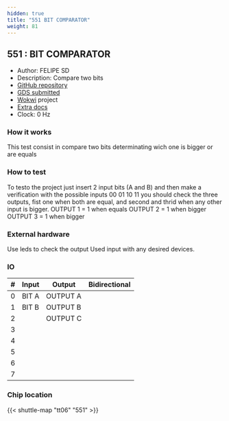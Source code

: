 ```yaml
---
hidden: true
title: "551 BIT COMPARATOR"
weight: 81
---
```


## 551 : BIT COMPARATOR

* Author: FELIPE SD
* Description: Compare two bits 
* [GitHub repository](https://github.com/felipe-SD/tt06-wokwi-template-BIT_TEST)
* [GDS submitted](https://github.com/felipe-SD/tt06-wokwi-template-BIT_TEST/actions/runs/8712351716)
* [Wokwi](https://wokwi.com/projects/395355133883896833) project
* [Extra docs]()
* Clock: 0 Hz

<!---

This file is used to generate your project datasheet. Please fill in the information below and delete any unused
sections.

You can also include images in this folder and reference them in the markdown. Each image must be less than
512 kb in size, and the combined size of all images must be less than 1 MB.
-->


### How it works

This test consist in compare two bits determinating wich one is bigger or are equals

### How to test

To testo the project just insert 2 input bits (A and B) and then make a verification with the possible inputs
00
01
10
11
you should check the three outputs, fist one when both are equal, and second and thrid when any other input is bigger.
OUTPUT 1 = 1 when equals
OUTPUT 2 = 1 when bigger
OUTPUT 3 = 1 when bigger

### External hardware

Use leds to check the output
Used input with any desired devices.


### IO

| #             | Input    | Output   | Bidirectional   |
| ------------- | -------- | -------- | --------------- |
| 0 | BIT A  | OUTPUT A  |         |
| 1 | BIT B  | OUTPUT B  |         |
| 2 |   | OUTPUT C  |         |
| 3 |   |   |         |
| 4 |   |   |         |
| 5 |   |   |         |
| 6 |   |   |         |
| 7 |   |   |         |


### Chip location

{{< shuttle-map "tt06" "551" >}}
